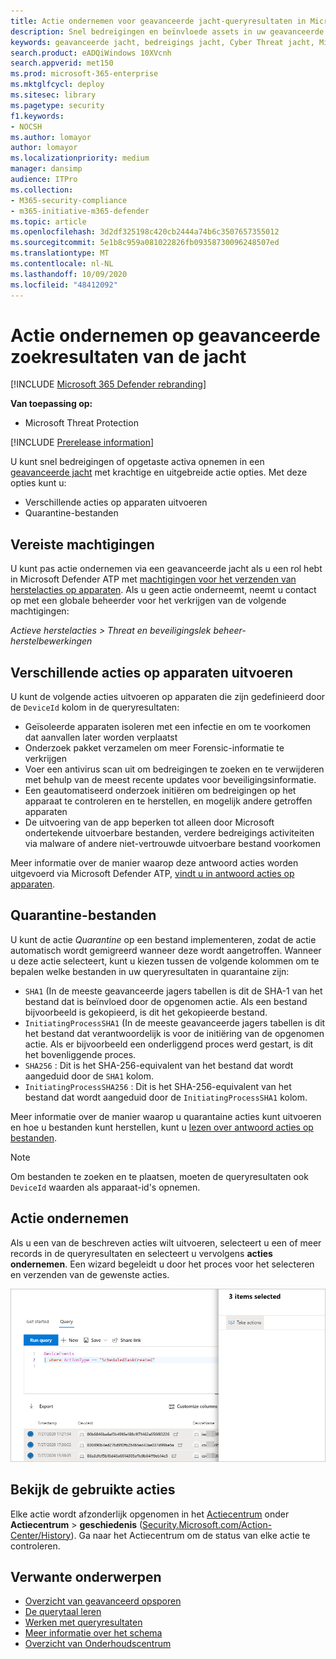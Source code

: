 ```yaml
---
title: Actie ondernemen voor geavanceerde jacht-queryresultaten in Microsoft Threat Protection
description: Snel bedreigingen en beïnvloede assets in uw geavanceerde zoekresultaten voor de jacht
keywords: geavanceerde jacht, bedreigings jacht, Cyber Threat jacht, Microsoft Threat Protection, Microsoft 365, MTP, m365, Search, query, telemetrie, actie ondernemen
search.product: eADQiWindows 10XVcnh
search.appverid: met150
ms.prod: microsoft-365-enterprise
ms.mktglfcycl: deploy
ms.sitesec: library
ms.pagetype: security
f1.keywords:
- NOCSH
ms.author: lomayor
author: lomayor
ms.localizationpriority: medium
manager: dansimp
audience: ITPro
ms.collection:
- M365-security-compliance
- m365-initiative-m365-defender
ms.topic: article
ms.openlocfilehash: 3d2df325198c420cb2444a74b6c3507657355012
ms.sourcegitcommit: 5e1b8c959a081022826fb09358730096248507ed
ms.translationtype: MT
ms.contentlocale: nl-NL
ms.lasthandoff: 10/09/2020
ms.locfileid: "48412092"
---
```

# <a name="take-action-on-advanced-hunting-query-results"></a>Actie ondernemen op geavanceerde zoekresultaten van de jacht

[!INCLUDE [Microsoft 365 Defender rebranding](../includes/microsoft-defender.md)]


**Van toepassing op:**
- Microsoft Threat Protection

[!INCLUDE [Prerelease information](../includes/prerelease.md)]

U kunt snel bedreigingen of opgetaste activa opnemen in een [geavanceerde jacht](advanced-hunting-overview.md) met krachtige en uitgebreide actie opties. Met deze opties kunt u:

- Verschillende acties op apparaten uitvoeren
- Quarantine-bestanden

## <a name="required-permissions"></a>Vereiste machtigingen
U kunt pas actie ondernemen via een geavanceerde jacht als u een rol hebt in Microsoft Defender ATP met [machtigingen voor het verzenden van herstelacties op apparaten](https://docs.microsoft.com/windows/security/threat-protection/microsoft-defender-atp/user-roles#permission-options). Als u geen actie onderneemt, neemt u contact op met een globale beheerder voor het verkrijgen van de volgende machtigingen:

*Actieve herstelacties > Threat en beveiligingslek beheer-herstelbewerkingen*

## <a name="take-various-actions-on-devices"></a>Verschillende acties op apparaten uitvoeren
U kunt de volgende acties uitvoeren op apparaten die zijn gedefinieerd door de `DeviceId` kolom in de queryresultaten:

- Geïsoleerde apparaten isoleren met een infectie en om te voorkomen dat aanvallen later worden verplaatst
- Onderzoek pakket verzamelen om meer Forensic-informatie te verkrijgen
- Voer een antivirus scan uit om bedreigingen te zoeken en te verwijderen met behulp van de meest recente updates voor beveiligingsinformatie.
- Een geautomatiseerd onderzoek initiëren om bedreigingen op het apparaat te controleren en te herstellen, en mogelijk andere getroffen apparaten
- De uitvoering van de app beperken tot alleen door Microsoft ondertekende uitvoerbare bestanden, verdere bedreigings activiteiten via malware of andere niet-vertrouwde uitvoerbare bestand voorkomen

Meer informatie over de manier waarop deze antwoord acties worden uitgevoerd via Microsoft Defender ATP, [vindt u in antwoord acties op apparaten](https://docs.microsoft.com/windows/security/threat-protection/microsoft-defender-atp/respond-machine-alerts).
   
## <a name="quarantine-files"></a>Quarantine-bestanden
U kunt de actie *Quarantine* op een bestand implementeren, zodat de actie automatisch wordt gemigreerd wanneer deze wordt aangetroffen. Wanneer u deze actie selecteert, kunt u kiezen tussen de volgende kolommen om te bepalen welke bestanden in uw queryresultaten in quarantaine zijn:

- `SHA1` (In de meeste geavanceerde jagers tabellen is dit de SHA-1 van het bestand dat is beïnvloed door de opgenomen actie. Als een bestand bijvoorbeeld is gekopieerd, is dit het gekopieerde bestand.
- `InitiatingProcessSHA1` (In de meeste geavanceerde jagers tabellen is dit het bestand dat verantwoordelijk is voor de initiëring van de opgenomen actie. Als er bijvoorbeeld een onderliggend proces werd gestart, is dit het bovenliggende proces. 
- `SHA256` : Dit is het SHA-256-equivalent van het bestand dat wordt aangeduid door de `SHA1` kolom.
- `InitiatingProcessSHA256` : Dit is het SHA-256-equivalent van het bestand dat wordt aangeduid door de `InitiatingProcessSHA1` kolom.

Meer informatie over de manier waarop u quarantaine acties kunt uitvoeren en hoe u bestanden kunt herstellen, kunt u [lezen over antwoord acties op bestanden](https://docs.microsoft.com/windows/security/threat-protection/microsoft-defender-atp/respond-file-alerts).

>[!NOTE]
>Om bestanden te zoeken en te plaatsen, moeten de queryresultaten ook `DeviceId` waarden als apparaat-id's opnemen.  

## <a name="take-action"></a>Actie ondernemen
Als u een van de beschreven acties wilt uitvoeren, selecteert u een of meer records in de queryresultaten en selecteert u vervolgens **acties ondernemen**. Een wizard begeleidt u door het proces voor het selecteren en verzenden van de gewenste acties.

![Afbeelding van geselecteerde record met deelvenster voor inspectie van de record](../../media/mtp-ah/ah-take-actions.png)

## <a name="review-actions-taken"></a>Bekijk de gebruikte acties
Elke actie wordt afzonderlijk opgenomen in het [Actiecentrum](mtp-action-center.md) onder **Actiecentrum**  >  **geschiedenis** ([Security.Microsoft.com/Action-Center/History](https://security.microsoft.com/action-center/history)). Ga naar het Actiecentrum om de status van elke actie te controleren.
 
## <a name="related-topics"></a>Verwante onderwerpen
- [Overzicht van geavanceerd opsporen](advanced-hunting-overview.md)
- [De querytaal leren](advanced-hunting-query-language.md)
- [Werken met queryresultaten](advanced-hunting-query-results.md)
- [Meer informatie over het schema](advanced-hunting-schema-tables.md)
- [Overzicht van Onderhoudscentrum](mtp-action-center.md)

